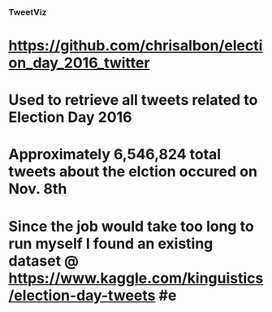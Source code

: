 ### TweetViz


# https://github.com/chrisalbon/election_day_2016_twitter #
# Used to retrieve all tweets related to Election Day 2016 #
# Approximately  6,546,824 total tweets about the elction occured on Nov. 8th #

# Since the job would take too long to run myself I found an existing dataset @ https://www.kaggle.com/kinguistics/election-day-tweets #e
